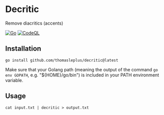 # Decritic

Remove diacritics (accents)

[![Go](https://github.com/thomasleplus/decritic/workflows/Go/badge.svg)](https://github.com/thomasleplus/decritic/actions?query=workflow:"Go")
[![CodeQL](https://github.com/thomasleplus/decritic/workflows/CodeQL/badge.svg)](https://github.com/thomasleplus/decritic/actions?query=workflow:"CodeQL")

## Installation

```shell
go install github.com/thomasleplus/decritic@latest
```

Make sure that your Golang path (meaning the output of the command `go env GOPATH`, e.g. "${HOME}/go/bin") is included in your PATH environment variable.

## Usage

```shell
cat input.txt | decritic > output.txt
```
